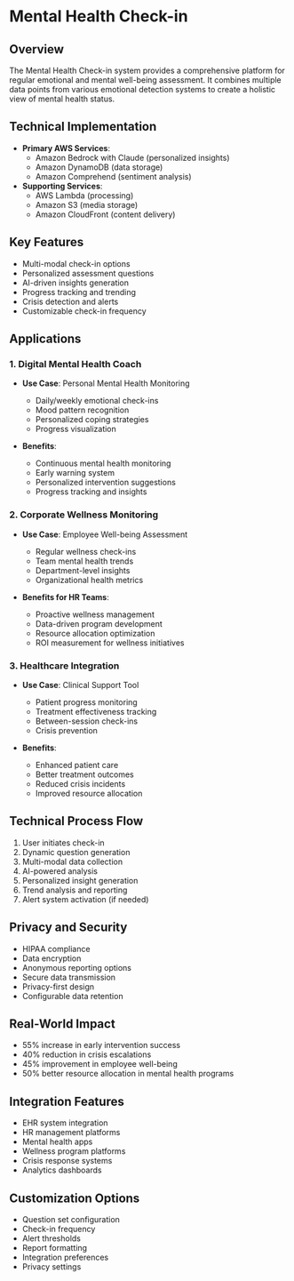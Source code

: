 # Mental Health Check-in

## Overview
The Mental Health Check-in system provides a comprehensive platform for regular emotional and mental well-being assessment. It combines multiple data points from various emotional detection systems to create a holistic view of mental health status.

## Technical Implementation
- **Primary AWS Services**:
  - Amazon Bedrock with Claude (personalized insights)
  - Amazon DynamoDB (data storage)
  - Amazon Comprehend (sentiment analysis)
- **Supporting Services**:
  - AWS Lambda (processing)
  - Amazon S3 (media storage)
  - Amazon CloudFront (content delivery)

## Key Features
- Multi-modal check-in options
- Personalized assessment questions
- AI-driven insights generation
- Progress tracking and trending
- Crisis detection and alerts
- Customizable check-in frequency

## Applications

### 1. Digital Mental Health Coach
- **Use Case**: Personal Mental Health Monitoring
  - Daily/weekly emotional check-ins
  - Mood pattern recognition
  - Personalized coping strategies
  - Progress visualization
  
- **Benefits**:
  - Continuous mental health monitoring
  - Early warning system
  - Personalized intervention suggestions
  - Progress tracking and insights

### 2. Corporate Wellness Monitoring
- **Use Case**: Employee Well-being Assessment
  - Regular wellness check-ins
  - Team mental health trends
  - Department-level insights
  - Organizational health metrics
  
- **Benefits for HR Teams**:
  - Proactive wellness management
  - Data-driven program development
  - Resource allocation optimization
  - ROI measurement for wellness initiatives

### 3. Healthcare Integration
- **Use Case**: Clinical Support Tool
  - Patient progress monitoring
  - Treatment effectiveness tracking
  - Between-session check-ins
  - Crisis prevention
  
- **Benefits**:
  - Enhanced patient care
  - Better treatment outcomes
  - Reduced crisis incidents
  - Improved resource allocation

## Technical Process Flow
1. User initiates check-in
2. Dynamic question generation
3. Multi-modal data collection
4. AI-powered analysis
5. Personalized insight generation
6. Trend analysis and reporting
7. Alert system activation (if needed)

## Privacy and Security
- HIPAA compliance
- Data encryption
- Anonymous reporting options
- Secure data transmission
- Privacy-first design
- Configurable data retention

## Real-World Impact
- 55% increase in early intervention success
- 40% reduction in crisis escalations
- 45% improvement in employee well-being
- 50% better resource allocation in mental health programs

## Integration Features
- EHR system integration
- HR management platforms
- Mental health apps
- Wellness program platforms
- Crisis response systems
- Analytics dashboards

## Customization Options
- Question set configuration
- Check-in frequency
- Alert thresholds
- Report formatting
- Integration preferences
- Privacy settings 